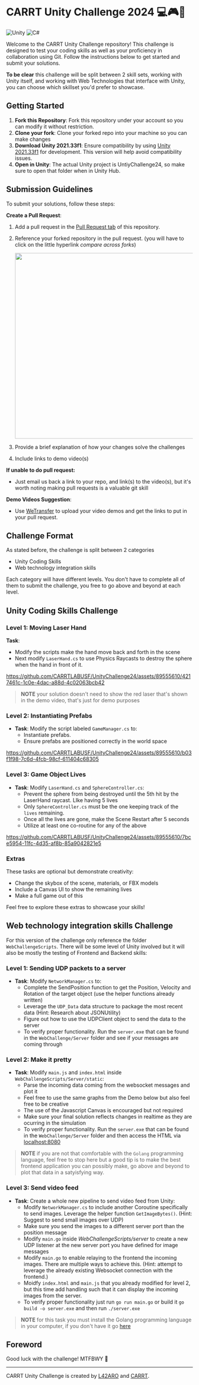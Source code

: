 # CARRT Unity Challenge 2024 💻🎮👾
![Unity](https://img.shields.io/badge/unity-%23000000.svg?style=for-the-badge&logo=unity&logoColor=white)
![C#](https://img.shields.io/badge/c%23-%23239120.svg?style=for-the-badge&logo=csharp&logoColor=white)

Welcome to the CARRT Unity Challenge repository! This challenge is designed to test your coding skills as well as your proficiency in collaboration using Git. Follow the instructions below to get started and submit your solutions. 

**To be clear** this challenge will be split between 2 skill sets, working with Unity itself, and working with Web Technologies that interface with Unity, you can choose which skillset you'd prefer to showcase.

## Getting Started

1. **Fork this Repository**: Fork this repository under your account so you can modify it without restriction.
2. **Clone your fork**: Clone your forked repo into your machine so you can make changes
3. **Download Unity 2021.33f1**: Ensure compatibility by using [Unity 2021.33f1](https://unity.com/releases/editor/whats-new/2021.3.33) for development. This version will help avoid compatibility issues.
4. **Open in Unity**: The actual Unity project is UntiyChallenge24, so make sure to open that folder when in Unity Hub.

## Submission Guidelines

To submit your solutions, follow these steps:

**Create a Pull Request**:
   1. Add a pull request in the [Pull Request tab](https://github.com/CARRTLABUSF/UnityChallenge24/pulls) of this repository.
   2. Reference your forked repository in the pull request. (you will have to click on the little hyperlink *compare across forks*)
      
      <img src="https://github.com/CARRTLABUSF/UnityChallenge24/assets/89555610/3630f18b-e085-45b3-81df-2b962b300624" width=500>

   4. Provide a brief explanation of how your changes solve the challenges
   5. Include links to demo video(s)

**If unable to do pull request:**
- Just email us back a link to your repo, and link(s) to the video(s), but it's worth noting making pull requests is a valuable git skill

**Demo Videos Suggestion**:
   - Use [WeTransfer](https://wetransfer.com/) to upload your video demos and get the links to put in your pull request.

## Challenge Format

As stated before, the challenge is split between 2 categories

- Unity Coding Skills
- Web technology integration skills

Each category will have different levels. You don't have to complete all of them to submit the challenge, you free to go above and beyond at each level.

## Unity Coding Skills Challenge
### Level 1: Moving Laser Hand

**Task**:
- Modify the scripts make the hand move back and forth in the scene
- Next modify `LaserHand.cs` to use Physics Raycasts to destroy the sphere when the hand in front of it.


https://github.com/CARRTLABUSF/UnityChallenge24/assets/89555610/4217461c-1c0e-4dac-a88d-4c02063bcb42

>**NOTE** your solution doesn't need to show the red laser that's shown in the demo video, that's just for demo purposes

### Level 2: Instantiating Prefabs

- **Task**: Modify the script labeled `GameManager.cs` to:
  - Instantiate prefabs.
  - Ensure prefabs are positioned correctly in the world space

https://github.com/CARRTLABUSF/UnityChallenge24/assets/89555610/b03f1f98-7c6d-4fcb-98cf-611404c68305

### Level 3: Game Object Lives

- **Task**: Modify `LaserHand.cs` and `SphereController.cs`:
  - Prevent the sphere from being destroyed until the 5th hit by the LaserHand raycast. LIke having 5 lives
  - Only `SphereController.cs` must be the one keeping track of the `lives` remaining.
  - Once all the lives are gone, make the Scene Restart after 5 seconds
  - Utilize at least one co-routine for any of the above

https://github.com/CARRTLABUSF/UnityChallenge24/assets/89555610/7bce5954-11fc-4d35-af8b-85a9042821e5

### Extras

These tasks are optional but demonstrate creativity:

- Change the skybox of the scene, materials, or FBX models
- Include a Canvas UI to show the remaining lives
- Make a full game out of this

Feel free to explore these extras to showcase your skills!

## Web technology integration skills Challenge
For this version of the challenge only reference the folder `WebChallengeScripts`. There will be some level of Unity involved but it will also be mostly the testing of Frontend and Backend skills:

### Level 1: Sending UDP packets to a server
- **Task**: Modify `NetworkManager.cs` to:
   - Complete the SendPosition function to get the Position, Velocity and Rotation of the target object (use the helper functions already written)
   - Leverage the `UDP_Data` data structure to package the most recent data (Hint: Research about JSONUtility)
   - Figure out how to use the UDPClient object to send the data to the server
   - To verify proper functionality. Run the `server.exe` that can be found in the `WebChallenge/Server` folder and see if your messages are coming through


### Level 2: Make it pretty
- **Task**: Modify `main.js` and `index.html` inside `WebChallengeScripts/Server/static`:
   - Parse the incoming data coming from the websocket messages and plot it
   - Feel free to use the same graphs from the Demo below but also feel free to be creative
   - The use of the Javascript Canvas is encouraged but not required
   - Make sure your final solution reflects changes in realtime as they are ocurring in the simulation
   - To verify proper functionality. Run the `server.exe` that can be found in the `WebChallenge/Server` folder and then access the HTML via [localhost:8080](http://localhost:8080/)



>**NOTE** if you are not that comfortable with the `Golang` programming language, feel free to stop here but a good tip is to make the best frontend application you can possibly make, go above and beyond to plot that data in a satyisfying way.

### Level 3: Send video feed
- **Task**: Create a whole new pipeline to send video feed from Unity:
   - Modify `NetworkManager.cs` to include another Coroutine specifically to send images. Leverage the helper function `GetImageBytes()`. (Hint: Suggest to send small images over UDP)
   - Make sure you send the images to a different server port than the position message
   - Modify `main.go` inside *WebChallengeScripts/server* to create a new UDP listener at the new server port you have defined for image messages
   - Modify `main.go` to enable relaying to the frontend the incoming images. There are multiple ways to achieve this. (Hint: attempt to leverage the already existing Websocket connection with the frontend.)
   - Moidfy `index.html` and `main.js` that you already modified for level 2, but this time add handling such that it can display the incoming images from the server.
   - To verify proper functionality just run `go run main.go` or build it `go build -o server.exe` and then run `./server.exe`

>**NOTE** for this task you must install the Golang programming language in your computer, if you don't have it go [here](https://go.dev/)




## Foreword

Good luck with the challenge! MTFBWY 🚀

---

CARRT Unity Challenge is created by [L42ARO](https://github.com/L42ARO) and [CARRT](https://github.com/CARRTLABUSF).
